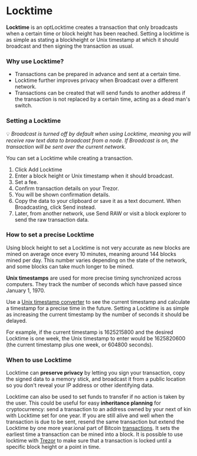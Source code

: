 # Locktime

**Locktime** is an optLocktime creates a transaction that only broadcasts when a certain time or block height has been reached. Setting a locktime is as simple as stating a blockheight or Unix timestamp at which it should broadcast and then signing the transaction as usual.

### Why use Locktime?

* Transactions can be prepared in advance and sent at a certain time.
* Locktime further improves privacy when Broadcast over a different network.
* Transactions can be created that will send funds to another address if the transaction is not replaced by a certain time, acting as a dead man's switch.

### Setting a Locktime

💡 _Broadcast is turned off by default when using Locktime, meaning you will receive raw text data to broadcast from a node. If Broadcast is on, the transaction will be sent over the current network._

You can set a Locktime while creating a transaction.

1. Click Add Locktime
2. Enter a block height or Unix timestamp when it should broadcast.
3. Set a fee.
4. Confirm transaction details on your Trezor.
5. You will be shown confirmation details.
6. Copy the data to your clipboard or save it as a text document. When Broadcasting, click Send instead.
7. Later, from another network, use Send RAW or visit a block explorer to send the raw transaction data.

### How to set a precise Locktime

Using block height to set a Locktime is not very accurate as new blocks are mined on average once every 10 minutes, meaning around 144 blocks mined per day. This number varies depending on the state of the network, and some blocks can take much longer to be mined.

**Unix timestamps** are used for more precise timing synchronized across computers. They track the number of seconds which have passed since January 1, 1970.

Use a [Unix timestamp converter](https://www.unixtimestamp.com/) to see the current timestamp and calculate a timestamp for a precise time in the future. Setting a Locktime is as simple as increasing the current timestamp by the number of seconds it should be delayed.

For example, if the current timestamp is 1625215800 and the desired Locktime is one week, the Unix timestamp to enter would be 1625820600 \(the current timestamp plus one week, or 604800 seconds\).

### When to use Locktime

Locktime can **preserve privacy** by letting you sign your transaction, copy the signed data to a memory stick, and broadcast it from a public location so you don't reveal your IP address or other identifying data.

Locktime can also be used to set funds to transfer if no action is taken by the user. This could be useful for easy **inheritance planning** for cryptocurrency: send a transaction to an address owned by your next of kin with Locktime set for one year. If you are still alive and well when the transaction is due to be sent, resend the same transaction but extend the Locktime by one more year.ional part of Bitcoin [transactions](https://wiki.trezor.io/Transaction). It sets the earliest time a transaction can be mined into a block. It is possible to use locktime with [Trezor](https://wiki.trezor.io/Trezor) to make sure that a transaction is locked until a specific block height or a point in time.

